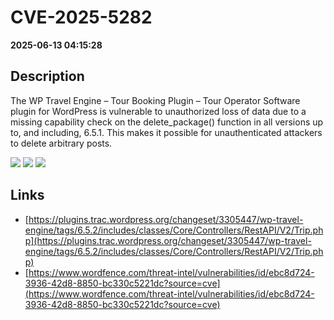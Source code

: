 # CVE-2025-5282

**2025-06-13 04:15:28**

## Description
The WP Travel Engine – Tour Booking Plugin – Tour Operator Software plugin for WordPress is vulnerable to unauthorized loss of data due to a missing capability check on the delete_package() function in all versions up to, and including, 6.5.1. This makes it possible for unauthenticated attackers to delete arbitrary posts.

![](https://img.shields.io/static/v1?label=Score&message=7.5&color=red)
![](https://img.shields.io/static/v1?label=Severity&message=HIGH&color=red)
![](https://img.shields.io/static/v1?label=CWE&message=Auth&color=green)

## Links
- [https://plugins.trac.wordpress.org/changeset/3305447/wp-travel-engine/tags/6.5.2/includes/classes/Core/Controllers/RestAPI/V2/Trip.php](https://plugins.trac.wordpress.org/changeset/3305447/wp-travel-engine/tags/6.5.2/includes/classes/Core/Controllers/RestAPI/V2/Trip.php)
- [https://www.wordfence.com/threat-intel/vulnerabilities/id/ebc8d724-3936-42d8-8850-bc330c5221dc?source=cve](https://www.wordfence.com/threat-intel/vulnerabilities/id/ebc8d724-3936-42d8-8850-bc330c5221dc?source=cve)
